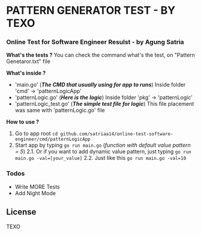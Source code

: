 # PATTERN GENERATOR TEST - BY TEXO
### Online Test for Software Engineer Resulst - by Agung Satria

**What's the tests ?**
You can check the command what's the test, on "Pattern Genetaror.txt" file

**What's inside ?**
* 'main.go' (***The CMD that usually using for app to runs***) Inside folder 'cmd' -> 'patternLogicApp'
* 'patternLogic.go' (***Here is the logic***)  Inside folder 'pkg' -> 'patternLogic'
* 'patternLogic_test.go' (***The simple test file for logic***) This file placement was same with 'patternLogic.go' file

**How to use ?**
1. Go to app root  `cd github.com/satriaa14/online-test-software-engineer/cmd/patternLogicApp`
2. Start app by typing `go run main.go` (*function with default value pattern = 5*)
2.1. Or if you want to add dynamic value pattern, just typing `go run main.go -val=[your_value]`
2.2. Just like this `go run main.go -val=10`


### Todos

 - Write MORE Tests
 - Add Night Mode

License
----

TEXO